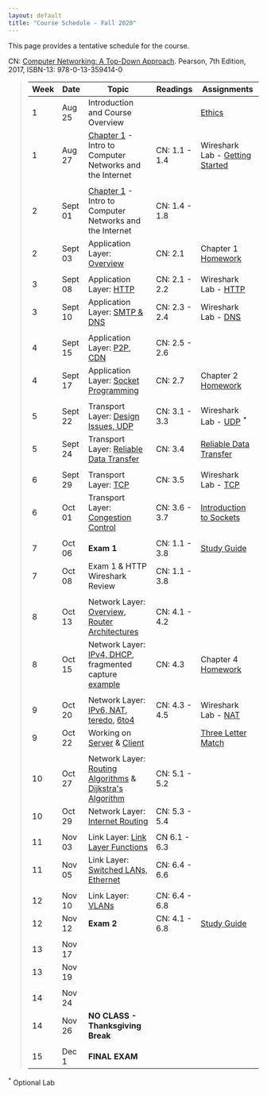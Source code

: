 ```yaml
---
layout: default
title: "Course Schedule - Fall 2020"
---
```


This page provides a tentative schedule for the course.

CN: [Computer Networking: A Top-Down Approach](https://www.pearson.com/us/higher-education/program/Kurose-Computer-Networking-A-Top-Down-Approach-7th-Edition/PGM1101673.html). Pearson, 7th Edition, 2017, ISBN-13: 978-0-13-359414-0


>  Week    | Date     | Topic        | Readings   | Assignments                                  
> -------- | -------- | ------------ | ---------- | -------------------------------------
> 1 | Aug 25 | Introduction and Course Overview | | [Ethics](../assign/assignment01.html)
> 1 | Aug 27 | [Chapter 1](slides/chapter_1.pdf) - Intro to Computer Networks and the Internet | CN: 1.1 - 1.4 | Wireshark Lab - [Getting Started](../labs/files/Wireshark_Intro_v7.0.pdf)
> | | | |
> 2  | Sept 01 | [Chapter 1](slides/chapter_1.pdf) - Intro to Computer Networks and the Internet | CN: 1.4 - 1.8 |
> 2  | Sept 03 | Application Layer: [Overview](slides/chapter_2.pdf) | CN: 2.1 | Chapter 1 [Homework](../assign/homework1.html)
> | | | |
> 3  | Sept 08 | Application Layer: [HTTP](slides/chapter_2.pdf) | CN: 2.1 - 2.2 | Wireshark Lab - [HTTP](../labs/files/Wireshark_HTTP_v7.0.pdf)
> 3  | Sept 10 | Application Layer: [SMTP & DNS](slides/chapter_2.pdf) | CN: 2.3 - 2.4 | Wireshark Lab - [DNS](../labs/files/Wireshark_DNS_v7.0.pdf)
> | | | |
> 4  | Sept 15 | Application Layer: [P2P, CDN](slides/chapter_2.pdf) | CN: 2.5 - 2.6 |
> 4  | Sept 17 | Application Layer: [Socket Programming](slides/chapter_2.pdf) | CN: 2.7 | Chapter 2 [Homework](../assign/homework2.html)
> | | | |
> 5  | Sept 22 | Transport Layer: [Design Issues, UDP](slides/chapter_3.pdf) | CN: 3.1 - 3.3 | Wireshark Lab - [UDP](../labs/files/Wireshark_UDP_v7.0.pdf) <sup>*</sup>
> 5  | Sept 24 | Transport Layer: [Reliable Data Transfer](slides/chapter_3.pdf) | CN: 3.4 | [Reliable Data Transfer](../labs/rdt.html)
> | | |
> 6  | Sept 29 | Transport Layer: [TCP](slides/chapter_3.pdf) | CN: 3.5 | Wireshark Lab - [TCP](../labs/files/Wireshark_TCP_v7.0.pdf)
> 6  | Oct 01 | Transport Layer: [Congestion Control](slides/chapter_3.pdf) | CN: 3.6 - 3.7 |  [Introduction to Sockets](../labs/sockets_into.html)
> | | | |
> 7  | Oct 06 | **Exam 1** | CN: 1.1 - 3.8 | [Study Guide](../exams/exam1_study_guide.html)
> 7  | Oct 08 | Exam 1 & HTTP Wireshark Review | CN: 1.1 - 3.8 |
> | | | |
> 8  | Oct 13 | Network Layer: [Overview, Router Architectures](slides/chapter_4.pdf) | CN: 4.1 - 4.2 |
> 8  | Oct 15 | Network Layer: [IPv4, DHCP](slides/chapter_4.pdf), fragmented capture [example](files\mtu.pcapng) | CN: 4.3 | Chapter 4 [Homework](../assign/homework3.html)
> | | | |
> 9  | Oct 20 | Network Layer: [IPv6, NAT](slides/chapter_4.pdf), [teredo](files\teredo.pcap), [6to4](files\6to4.pcap) | CN: 4.3 - 4.5 | Wireshark Lab - [NAT](../labs/files/Wireshark_NAT_v7.0.pdf)
> 9  | Oct 22 | Working on [Server](files\Cs330WebServer.java) & [Client](files\Cs330WebClient.java) | | [Three Letter Match](../assign/tlm.html)
> | | | |
> 10 | Oct 27 | Network Layer: [Routing Algorithms](slides/chapter_5.pdf) & [Dijkstra's Algorithm](slides/dijkstra_algorithm.pdf) | CN: 5.1 - 5.2 |
> 10 | Oct 29 | Network Layer: [Internet Routing](slides/chapter_5.pdf) | CN: 5.3 - 5.4 |
> | | | |
> 11 | Nov 03 | Link Layer: [Link Layer Functions](slides/chapter_6.pdf) | CN 6.1 - 6.3 |
> 11 | Nov 05 | Link Layer: [Switched LANs, Ethernet](slides/chapter_6.pdf) | CN: 6.4 - 6.6 |
> | | | |
> 12 | Nov 10 | Link Layer: [VLANs](slides/chapter_3.pdf) | CN: 6.4 - 6.8 |
> 12 | Nov 12 | **Exam 2** | CN: 4.1 - 6.8 | [Study Guide](../exams/exam2_study_guide.html)
> | | | |
> 13 | Nov 17 | | |
> 13 | Nov 19 | | |
> | | | |
> 14 | Nov 24 | | |
> 14 | Nov 26 | **NO CLASS - Thanksgiving Break** | |
> | | | |
> 15 | Dec 1 | **FINAL EXAM** | |

<sup>*</sup> Optional Lab

